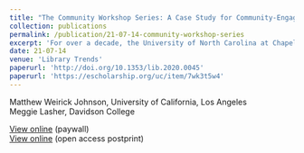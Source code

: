 ```yaml
---
title: "The Community Workshop Series: A Case Study for Community-Engaged Learning in LIS"
collection: publications
permalink: /publication/21-07-14-community-workshop-series
excerpt: 'For over a decade, the University of North Carolina at Chapel Hill (UNC) has offered some variation of the Community Workshop Series (CWS), a partnership to provide digital literacy and computer technology classes to community members at local public libraries. Both authors have served as coordinators of the program as library science graduate students at the UNC School of Information and Library Science. We situate this program within existing literature on digital and information literacy, community engagement, and the graduate student experience to show the utility of this program and similar programs for training graduate students, enhancing the graduate student experience, supporting the needs of community members, and bolstering the capacities of public libraries. The authors provide an overview of the program and encourage others to start similar programs. To this end, the authors present a case study of the CWS, including discussion of creating the program and keeping things going, and provide a how-to guide for creating your own. The authors identify four recommendations for creating a similar program to clearly delineate takeaways that might inform readers’ attempts to create similar programs, and they provide additional materials and documentation in appendices to support the creation of new community-engaged programs in LIS.  [View online](https://escholarship.org/uc/item/7wk3t5w4) (open access postprint)'
date: 21-07-14
venue: 'Library Trends'
paperurl: 'http://doi.org/10.1353/lib.2020.0045'
paperurl: 'https://escholarship.org/uc/item/7wk3t5w4'
--- 
```

Matthew Weirick Johnson, University of California, Los Angeles  
Meggie Lasher, Davidson College

[View online](http://doi.org/10.1353/lib.2020.0045) (paywall)  
[View online](https://escholarship.org/uc/item/7wk3t5w4) (open access postprint)
